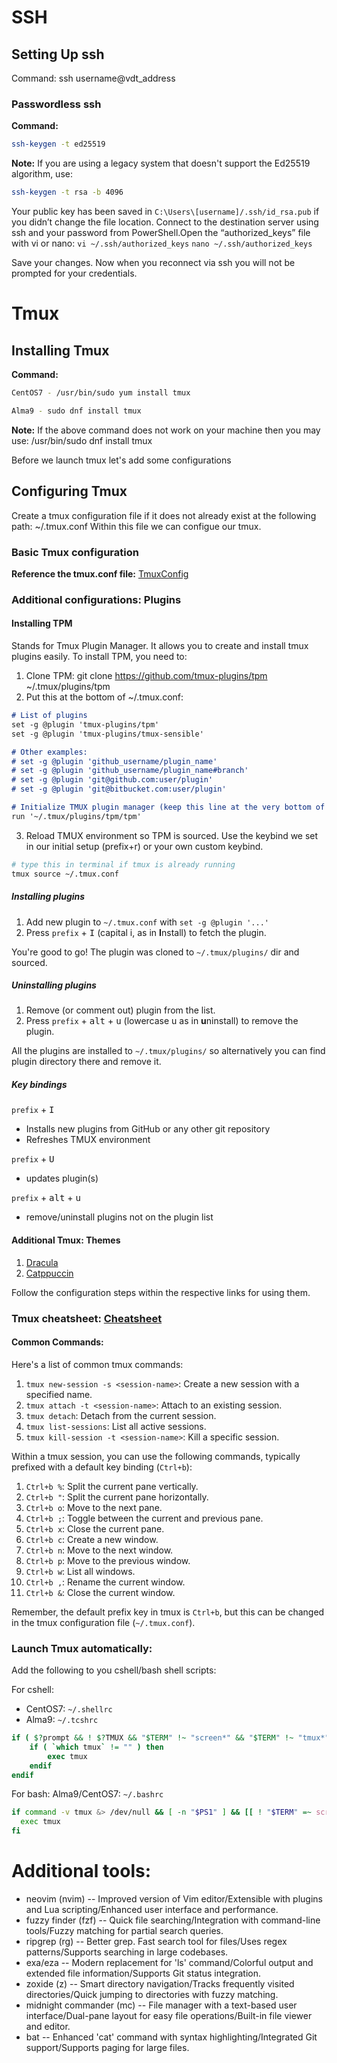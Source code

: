 # SSH

## Setting Up ssh

Command: ssh username@vdt_address

### Passwordless ssh

**Command:**
```bash
ssh-keygen -t ed25519

```
**Note:** If you are using a legacy system that doesn't support the Ed25519 algorithm, use:
```bash
ssh-keygen -t rsa -b 4096
```

Your public key has been saved in `C:\Users\[username]/.ssh/id_rsa.pub` if you didn’t change the file location.
Connect to the destination server using ssh and your password from PowerShell.Open the “authorized_keys” file with vi or nano:
`vi ~/.ssh/authorized_keys`
`nano ~/.ssh/authorized_keys`

Save your changes.
Now when you reconnect via ssh you will not be prompted for your credentials.

# Tmux

## Installing Tmux

**Command:**
```bash
CentOS7 - /usr/bin/sudo yum install tmux
```
```bash
Alma9 - sudo dnf install tmux
```

**Note:** If the above command does not work on your machine then you may use:
/usr/bin/sudo dnf install tmux

Before we launch tmux let's add some configurations

## Configuring Tmux

Create a tmux configuration file if it does not already exist at the following path: ~/.tmux.conf
Within this file we can configue our tmux.

### Basic Tmux configuration

**Reference the tmux.conf file:** [TmuxConfig](./README.md)

### Additional configurations: Plugins

#### Installing TPM
Stands for Tmux Plugin Manager. It allows you to create and install tmux plugins easily.
To install TPM, you need to:

1. Clone TPM: git clone https://github.com/tmux-plugins/tpm ~/.tmux/plugins/tpm
2. Put this at the bottom of ~/.tmux.conf:

```markdown
# List of plugins
set -g @plugin 'tmux-plugins/tpm'
set -g @plugin 'tmux-plugins/tmux-sensible'

# Other examples:
# set -g @plugin 'github_username/plugin_name'
# set -g @plugin 'github_username/plugin_name#branch'
# set -g @plugin 'git@github.com:user/plugin'
# set -g @plugin 'git@bitbucket.com:user/plugin'

# Initialize TMUX plugin manager (keep this line at the very bottom of tmux.conf)
run '~/.tmux/plugins/tpm/tpm'
```

3. Reload TMUX environment so TPM is sourced. Use the keybind we set in our initial setup (prefix+r) or your own custom keybind.
```bash
# type this in terminal if tmux is already running
tmux source ~/.tmux.conf
```

##### Installing plugins

1. Add new plugin to `~/.tmux.conf` with `set -g @plugin '...'`
2. Press `prefix` + <kbd>I</kbd> (capital i, as in **I**nstall) to fetch the plugin.

You're good to go! The plugin was cloned to `~/.tmux/plugins/` dir and sourced.

##### Uninstalling plugins

1. Remove (or comment out) plugin from the list.
2. Press `prefix` + <kbd>alt</kbd> + <kbd>u</kbd> (lowercase u as in **u**ninstall) to remove the plugin.

All the plugins are installed to `~/.tmux/plugins/` so alternatively you can
find plugin directory there and remove it.

##### Key bindings

`prefix` + <kbd>I</kbd>
- Installs new plugins from GitHub or any other git repository
- Refreshes TMUX environment

`prefix` + <kbd>U</kbd>
- updates plugin(s)

`prefix` + <kbd>alt</kbd> + <kbd>u</kbd>
- remove/uninstall plugins not on the plugin list

#### Additional Tmux: Themes

1. [Dracula](https://draculatheme.com/tmux)
2. [Catppuccin](https://github.com/catppuccin/tmux)

Follow the configuration steps within the respective links for using them.

### Tmux cheatsheet: [Cheatsheet](https://tmuxcheatsheet.com/)

#### Common Commands:
Here's a list of common tmux commands:

1. `tmux new-session -s <session-name>`: Create a new session with a specified name.
2. `tmux attach -t <session-name>`: Attach to an existing session.
3. `tmux detach`: Detach from the current session.
4. `tmux list-sessions`: List all active sessions.
5. `tmux kill-session -t <session-name>`: Kill a specific session.

Within a tmux session, you can use the following commands, typically prefixed with a default key binding (`Ctrl+b`):

1. `Ctrl+b %`: Split the current pane vertically.
2. `Ctrl+b "`: Split the current pane horizontally.
3. `Ctrl+b o`: Move to the next pane.
4. `Ctrl+b ;`: Toggle between the current and previous pane.
5. `Ctrl+b x`: Close the current pane.
6. `Ctrl+b c`: Create a new window.
7. `Ctrl+b n`: Move to the next window.
8. `Ctrl+b p`: Move to the previous window.
9. `Ctrl+b w`: List all windows.
10. `Ctrl+b ,`: Rename the current window.
11. `Ctrl+b &`: Close the current window.

Remember, the default prefix key in tmux is `Ctrl+b`, but this can be changed in the tmux configuration file (`~/.tmux.conf`).

### Launch Tmux automatically:
Add the following to you cshell/bash shell scripts:

For cshell:
 - CentOS7: `~/.shellrc`
 - Alma9: `~/.tcshrc`
```csh
if ( $?prompt && ! $?TMUX && "$TERM" !~ "screen*" && "$TERM" !~ "tmux*" ) then
    if ( `which tmux` != "" ) then
        exec tmux
    endif
endif

```

For bash:
Alma9/CentOS7: `~/.bashrc`
```bash
if command -v tmux &> /dev/null && [ -n "$PS1" ] && [[ ! "$TERM" =~ screen ]] && [[ ! "$TERM" =~ tmux ]] && [ -z "$TMUX" ]; then
  exec tmux
fi
```

# Additional tools:
 - neovim (nvim)
 -- Improved version of Vim editor/Extensible with plugins and Lua scripting/Enhanced user interface and performance.
 - fuzzy finder (fzf)
 -- Quick file searching/Integration with command-line tools/Fuzzy matching for partial search queries.
 - ripgrep (rg)
 -- Better grep. Fast search tool for files/Uses regex patterns/Supports searching in large codebases.
 - exa/eza
 -- Modern replacement for 'ls' command/Colorful output and extended file information/Supports Git status integration.
 - zoxide (z)
 -- Smart directory navigation/Tracks frequently visited directories/Quick jumping to directories with fuzzy matching.
 - midnight commander (mc)
 -- File manager with a text-based user interface/Dual-pane layout for easy file operations/Built-in file viewer and editor.
 - bat
 -- Enhanced 'cat' command with syntax highlighting/Integrated Git support/Supports paging for large files.
